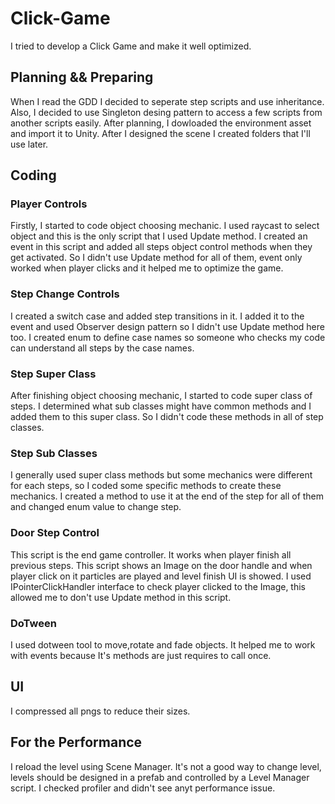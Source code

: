 # Click-Game
I tried to develop a Click Game and make it well optimized.

## Planning && Preparing
When I read the GDD I decided to seperate step scripts and use inheritance. Also, I decided to use Singleton desing pattern to access a few scripts from another scripts easily. After planning, I dowloaded the environment asset and import it to Unity. After I designed the scene I created folders that I'll use later.

## Coding
### Player Controls
Firstly, I started to code object choosing mechanic. I used raycast to select object and this is the only script that I used Update method. I created an event in this script and added all steps object control methods when they get activated. So I didn't use Update method for all of them, event only worked when player clicks and it helped me to optimize the game.

### Step Change Controls
I created a switch case and added step transitions in it. I added it to the event and used Observer design pattern so I didn't use Update method here too. I created enum to define case names so someone who checks my code can understand all steps by the case names.

### Step Super Class
After finishing object choosing mechanic, I started to code super class of steps. I determined what sub classes might have common methods and I added them to this super class. So I didn't code these methods in all of step classes.

### Step Sub Classes
I generally used super class methods but some mechanics were different for each steps, so I coded some specific methods to create these mechanics. I created a method to use it at the end of the step for all of them and changed enum value to change step.

### Door Step Control
This script is the end game controller. It works when player finish all previous steps. This script shows an Image on the door handle and when player click on it particles are played and level finish UI is showed. I used IPointerClickHandler interface to check player clicked to the Image, this allowed me to don't use Update method in this script.

### DoTween
I used dotween tool to move,rotate and fade objects. It helped me to work with events because It's methods are just requires to call once.

## UI
I compressed all pngs to reduce their sizes.

## For the Performance
I reload the level using Scene Manager. It's not a good way to change level, levels should be designed in a prefab and controlled by a Level Manager script. I checked profiler and didn't see anyt performance issue.
